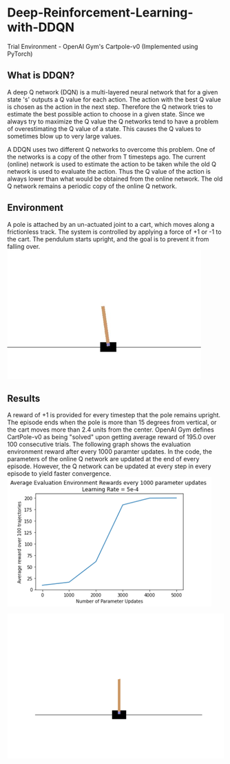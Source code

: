 # Deep-Reinforcement-Learning-with-DDQN
Trial Environment - OpenAI Gym's Cartpole-v0 (Implemented using PyTorch)

## What is DDQN?
A deep Q network (DQN) is a multi-layered neural network that for a given state 's' outputs a Q value for each action. The action with the best Q value is chosen as the action in the next step. Therefore the Q network tries to estimate the best possible action to choose in a given state. Since we always try to maximize the Q value the Q networks tend to have a problem of overestimating the Q value of a state. This causes the Q values to sometimes blow up to very large values.

A DDQN uses two different Q networks to overcome this problem. One of the networks is a copy of the other from T timesteps ago. The current (online) network is used to estimate the action to be taken while the old Q network is used to evaluate the action. Thus the Q value of the action is always lower than what would be obtained from the online network. The old Q network remains a periodic copy of the online Q network.

## Environment
A pole is attached by an un-actuated joint to a cart, which moves along a frictionless track. The system is controlled by applying a force of +1 or -1 to the cart. The pendulum starts upright, and the goal is to prevent it from falling over. <br>
<img src = "/Images/dataset_1.png" height = 300>

## Results
A reward of +1 is provided for every timestep that the pole remains upright. The episode ends when the pole is more than 15 degrees from vertical, or the cart moves more than 2.4 units from the center. OpenAI Gym defines CartPole-v0 as being "solved" upon getting average reward of 195.0 over 100 consecutive trials.
The following graph shows the evaluation environment reward after every 1000 paramter updates. In the code, the parameters of the online Q network are updated at the end of every episode. However, the Q network can be updated at every step in every episode to yield faster convergence. <br>
<img src = "/Images/result_1.png" height = 300>

![](/Images/cartpole.gif)
